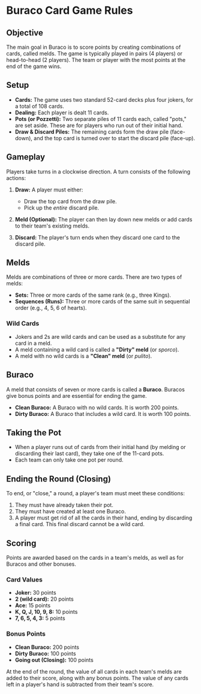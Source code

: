 # Buraco Card Game Rules

## Objective

The main goal in Buraco is to score points by creating combinations of cards, called melds. The game is typically played in pairs (4 players) or head-to-head (2 players). The team or player with the most points at the end of the game wins.

## Setup

- **Cards:** The game uses two standard 52-card decks plus four jokers, for a total of 108 cards.
- **Dealing:** Each player is dealt 11 cards.
- **Pots (or Pozzetti):** Two separate piles of 11 cards each, called "pots," are set aside. These are for players who run out of their initial hand.
- **Draw & Discard Piles:** The remaining cards form the draw pile (face-down), and the top card is turned over to start the discard pile (face-up).

## Gameplay

Players take turns in a clockwise direction. A turn consists of the following actions:

1.  **Draw:** A player must either:
    *   Draw the top card from the draw pile.
    *   Pick up the *entire* discard pile.

2.  **Meld (Optional):** The player can then lay down new melds or add cards to their team's existing melds.

3.  **Discard:** The player's turn ends when they discard one card to the discard pile.

## Melds

Melds are combinations of three or more cards. There are two types of melds:

- **Sets:** Three or more cards of the same rank (e.g., three Kings).
- **Sequences (Runs):** Three or more cards of the same suit in sequential order (e.g., 4, 5, 6 of hearts).

### Wild Cards

- Jokers and 2s are wild cards and can be used as a substitute for any card in a meld.
- A meld containing a wild card is called a **"Dirty" meld** (or *sporco*).
- A meld with no wild cards is a **"Clean" meld** (or *pulito*).

## Buraco

A meld that consists of seven or more cards is called a **Buraco**. Buracos give bonus points and are essential for ending the game.

- **Clean Buraco:** A Buraco with no wild cards. It is worth 200 points.
- **Dirty Buraco:** A Buraco that includes a wild card. It is worth 100 points.

## Taking the Pot

- When a player runs out of cards from their initial hand (by melding or discarding their last card), they take one of the 11-card pots.
- Each team can only take one pot per round.

## Ending the Round (Closing)

To end, or "close," a round, a player's team must meet these conditions:

1.  They must have already taken their pot.
2.  They must have created at least one Buraco.
3.  A player must get rid of all the cards in their hand, ending by discarding a final card. This final discard cannot be a wild card.

## Scoring

Points are awarded based on the cards in a team's melds, as well as for Buracos and other bonuses.

### Card Values

- **Joker:** 30 points
- **2 (wild card):** 20 points
- **Ace:** 15 points
- **K, Q, J, 10, 9, 8:** 10 points
- **7, 6, 5, 4, 3:** 5 points

### Bonus Points

- **Clean Buraco:** 200 points
- **Dirty Buraco:** 100 points
- **Going out (Closing):** 100 points

At the end of the round, the value of all cards in each team's melds are added to their score, along with any bonus points. The value of any cards left in a player's hand is subtracted from their team's score.
